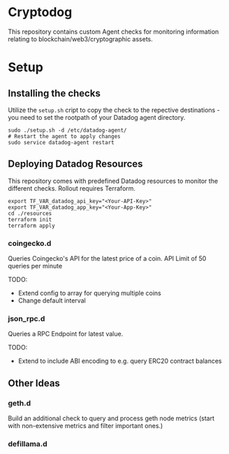 # Cryptodog
This repository contains custom Agent checks for monitoring information relating to blockchain/web3/cryptographic assets.

# Setup
## Installing the checks
Utilize the `setup.sh` cript to copy the check to the repective destinations - you need to set the rootpath of your Datadog agent directory.
```
sudo ./setup.sh -d /etc/datadog-agent/
# Restart the agent to apply changes
sudo service datadog-agent restart
```
## Deploying Datadog Resources
This repository comes with predefined Datadog resources to monitor the different checks. Rollout requires Terraform.
```
export TF_VAR_datadog_api_key="<Your-API-Key>"
export TF_VAR_datadog_app_key="<Your-App-Key>"
cd ./resources
terraform init
terraform apply
```

### coingecko.d
Queries Coingecko's API for the latest price of a coin. API Limit of 50 queries per minute

TODO: 
* Extend config to array for querying multiple coins
* Change default interval
### json_rpc.d
Queries a RPC Endpoint for latest value.

TODO:
* Extend to include ABI encoding to e.g. query ERC20 contract balances

## Other Ideas
### geth.d
Build an additional check to query and process geth node metrics (start with non-extensive metrics and filter important ones.)

### defillama.d
